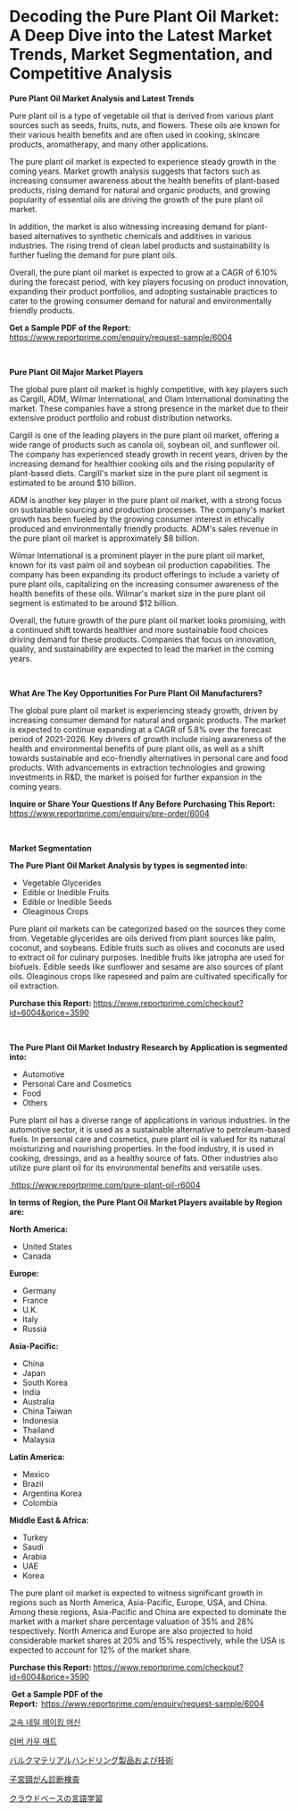 <p><h1>Decoding the Pure Plant Oil Market: A Deep Dive into the Latest Market Trends, Market Segmentation, and Competitive Analysis</h1></p><p><strong>Pure Plant Oil Market Analysis and Latest Trends</strong></p>
<p><p>Pure plant oil is a type of vegetable oil that is derived from various plant sources such as seeds, fruits, nuts, and flowers. These oils are known for their various health benefits and are often used in cooking, skincare products, aromatherapy, and many other applications.</p><p>The pure plant oil market is expected to experience steady growth in the coming years. Market growth analysis suggests that factors such as increasing consumer awareness about the health benefits of plant-based products, rising demand for natural and organic products, and growing popularity of essential oils are driving the growth of the pure plant oil market.</p><p>In addition, the market is also witnessing increasing demand for plant-based alternatives to synthetic chemicals and additives in various industries. The rising trend of clean label products and sustainability is further fueling the demand for pure plant oils.</p><p>Overall, the pure plant oil market is expected to grow at a CAGR of 6.10% during the forecast period, with key players focusing on product innovation, expanding their product portfolios, and adopting sustainable practices to cater to the growing consumer demand for natural and environmentally friendly products.</p></p>
<p><strong>Get a Sample PDF of the Report:&nbsp;</strong> <a href="https://www.reportprime.com/enquiry/request-sample/6004">https://www.reportprime.com/enquiry/request-sample/6004</a></p>
<p>&nbsp;</p>
<p><strong>Pure Plant Oil Major Market Players</strong></p>
<p><p>The global pure plant oil market is highly competitive, with key players such as Cargill, ADM, Wilmar International, and Olam International dominating the market. These companies have a strong presence in the market due to their extensive product portfolio and robust distribution networks.</p><p>Cargill is one of the leading players in the pure plant oil market, offering a wide range of products such as canola oil, soybean oil, and sunflower oil. The company has experienced steady growth in recent years, driven by the increasing demand for healthier cooking oils and the rising popularity of plant-based diets. Cargill's market size in the pure plant oil segment is estimated to be around $10 billion.</p><p>ADM is another key player in the pure plant oil market, with a strong focus on sustainable sourcing and production processes. The company's market growth has been fueled by the growing consumer interest in ethically produced and environmentally friendly products. ADM's sales revenue in the pure plant oil market is approximately $8 billion.</p><p>Wilmar International is a prominent player in the pure plant oil market, known for its vast palm oil and soybean oil production capabilities. The company has been expanding its product offerings to include a variety of pure plant oils, capitalizing on the increasing consumer awareness of the health benefits of these oils. Wilmar's market size in the pure plant oil segment is estimated to be around $12 billion.</p><p>Overall, the future growth of the pure plant oil market looks promising, with a continued shift towards healthier and more sustainable food choices driving demand for these products. Companies that focus on innovation, quality, and sustainability are expected to lead the market in the coming years.</p></p>
<p>&nbsp;</p>
<p><strong>What Are The Key Opportunities For Pure Plant Oil Manufacturers?</strong></p>
<p><p>The global pure plant oil market is experiencing steady growth, driven by increasing consumer demand for natural and organic products. The market is expected to continue expanding at a CAGR of 5.8% over the forecast period of 2021-2026. Key drivers of growth include rising awareness of the health and environmental benefits of pure plant oils, as well as a shift towards sustainable and eco-friendly alternatives in personal care and food products. With advancements in extraction technologies and growing investments in R&D, the market is poised for further expansion in the coming years.</p></p>
<p><strong>Inquire or Share Your Questions If Any Before Purchasing This Report:</strong> <a href="https://www.reportprime.com/enquiry/pre-order/6004">https://www.reportprime.com/enquiry/pre-order/6004</a></p>
<p>&nbsp;</p>
<p><strong>Market Segmentation</strong></p>
<p><strong>The Pure Plant Oil Market Analysis by types is segmented into:</strong></p>
<p><ul><li>Vegetable Glycerides</li><li>Edible or Inedible Fruits</li><li>Edible or Inedible Seeds</li><li>Oleaginous Crops</li></ul></p>
<p><p>Pure plant oil markets can be categorized based on the sources they come from. Vegetable glycerides are oils derived from plant sources like palm, coconut, and soybeans. Edible fruits such as olives and coconuts are used to extract oil for culinary purposes. Inedible fruits like jatropha are used for biofuels. Edible seeds like sunflower and sesame are also sources of plant oils. Oleaginous crops like rapeseed and palm are cultivated specifically for oil extraction.</p></p>
<p><strong>Purchase this Report:&nbsp;</strong><a href="https://www.reportprime.com/checkout?id=6004&price=3590">https://www.reportprime.com/checkout?id=6004&price=3590</a></p>
<p>&nbsp;</p>
<p><strong>The Pure Plant Oil Market Industry Research by Application is segmented into:</strong></p>
<p><ul><li>Automotive</li><li>Personal Care and Cosmetics</li><li>Food</li><li>Others</li></ul></p>
<p><p>Pure plant oil has a diverse range of applications in various industries. In the automotive sector, it is used as a sustainable alternative to petroleum-based fuels. In personal care and cosmetics, pure plant oil is valued for its natural moisturizing and nourishing properties. In the food industry, it is used in cooking, dressings, and as a healthy source of fats. Other industries also utilize pure plant oil for its environmental benefits and versatile uses.</p></p>
<p><a href="https://www.reportprime.com/pure-plant-oil-r6004">&nbsp;https://www.reportprime.com/pure-plant-oil-r6004</a></p>
<p><strong>In terms of Region, the Pure Plant Oil Market Players available by Region are:</strong></p>
<p>
    <p> <strong> North America: </strong>
        <ul>
            <li>United States</li>
            <li>Canada</li>
        </ul>
        </p> 
    <p> <strong> Europe: </strong>
        <ul>
            <li>Germany</li>
            <li>France</li>
            <li>U.K.</li>
            <li>Italy</li>
            <li>Russia</li>
        </ul>
        </p> 
    <p> <strong> Asia-Pacific: </strong>
        <ul>
            <li>China</li>
            <li>Japan</li>
            <li>South Korea</li>
            <li>India</li>
            <li>Australia</li>
            <li>China Taiwan</li>
            <li>Indonesia</li>
            <li>Thailand</li>
            <li>Malaysia</li>
        </ul>
        </p> 
    <p> <strong> Latin America: </strong>
        <ul>
            <li>Mexico</li>
            <li>Brazil</li>
            <li>Argentina Korea</li>
            <li>Colombia</li>
        </ul>
        </p> 
    <p> <strong> Middle East & Africa: </strong>
        <ul>
            <li>Turkey</li>
            <li>Saudi</li>
            <li>Arabia</li>
            <li>UAE</li>
            <li>Korea</li>
        </ul>
    </p>
    </p>
<p><p>The pure plant oil market is expected to witness significant growth in regions such as North America, Asia-Pacific, Europe, USA, and China. Among these regions, Asia-Pacific and China are expected to dominate the market with a market share percentage valuation of 35% and 28% respectively. North America and Europe are also projected to hold considerable market shares at 20% and 15% respectively, while the USA is expected to account for 12% of the market share.</p></p>
<p><strong>Purchase this Report: </strong><a href="https://www.reportprime.com/checkout?id=6004&price=3590">https://www.reportprime.com/checkout?id=6004&price=3590</a></p>
<p>&nbsp;<strong>Get a Sample PDF of the Report:&nbsp;&nbsp;</strong><a href="https://www.reportprime.com/enquiry/request-sample/6004">https://www.reportprime.com/enquiry/request-sample/6004</a></p>
<p><strong></strong></p>
<p><p><a href="https://medium.com/@sherlock567567/%EA%B3%A0%EC%86%8D-%EB%84%A4%EC%9D%BC-%EC%A0%9C%EC%A1%B0-%EA%B8%B0%EA%B3%84-%EC%8B%9C%EC%9E%A5-2031%EB%85%84%EA%B9%8C%EC%A7%80%EC%9D%98-%EB%8F%99%ED%96%A5-%EC%98%88%EC%B8%A1-%EB%B0%8F-%EA%B2%BD%EC%9F%81-%EB%B6%84%EC%84%9D-b44d60818131">고속 네일 메이킹 머신</a></p><p><a href="https://medium.com/@leonidasalazar756/%EA%B3%A0%EB%AC%B4-%EC%86%8C-%EB%A7%A4%ED%8A%B8-%EC%8B%9C%EC%9E%A5-%EC%A0%90%EC%9C%A0%EC%9C%A8-%EC%A7%84%ED%99%94-%EB%B0%8F-%EC%8B%9C%EC%9E%A5-%EC%84%B1%EC%9E%A5-%ED%8A%B8%EB%A0%8C%EB%93%9C-2024-2031-4b6a9d29a92f">러버 카우 매트</a></p><p><a href="https://medium.com/@a.d.michael1/%E5%A4%A7%E9%87%8F%E7%89%A9%E8%B3%AA%E5%8F%96%E6%89%B1%E8%A3%BD%E5%93%81%E3%81%8A%E3%82%88%E3%81%B3%E6%8A%80%E8%A1%93%E5%B8%82%E5%A0%B4%E3%81%AE%E6%B4%9E%E5%AF%9F-%E5%B8%82%E5%A0%B4%E5%8B%95%E5%90%91-%E6%88%90%E9%95%B7-2024%E5%B9%B4%E3%81%8B%E3%82%892031%E5%B9%B4%E3%81%BE%E3%81%A7%E3%81%AE%E4%BA%88%E6%B8%AC-fe9a7b62ebee">バルクマテリアルハンドリング製品および技術</a></p><p><a href="https://medium.com/@terrelliemann565620/%E5%AD%90%E5%AE%AE%E9%A0%B8%E3%81%8C%E3%82%93%E8%A8%BA%E6%96%AD%E3%83%86%E3%82%B9%E3%83%88%E5%B8%82%E5%A0%B4%E3%81%AE%E5%B1%95%E6%9C%9B-%E7%94%A3%E6%A5%AD%E6%A6%82%E8%A6%81%E3%81%A8%E4%BA%88%E6%B8%AC-2024%E5%B9%B4%E3%81%8B%E3%82%892031%E5%B9%B4-82e922dc221a">子宮頸がん診断検査</a></p><p><a href="https://medium.com/@jodyomenick9056/%E3%82%AF%E3%83%A9%E3%82%A6%E3%83%89%E3%83%99%E3%83%BC%E3%82%B9%E3%81%AE%E8%A8%80%E8%AA%9E%E5%AD%A6%E7%BF%92%E3%81%AE%E5%B8%82%E5%A0%B4%E3%82%B7%E3%82%A7%E3%82%A2%E3%81%AE%E6%8E%A8%E7%A7%BB%E3%81%A8%E5%B8%82%E5%A0%B4%E3%81%AE%E6%88%90%E9%95%B7%E3%83%88%E3%83%AC%E3%83%B3%E3%83%89-2024%E5%B9%B4-2031%E5%B9%B4-694c6f155c15">クラウドベースの言語学習</a></p></p>
